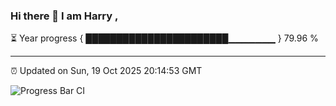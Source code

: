 ### Hi there 👋 I am Harry , 

⏳ Year progress { ███████████████████████▁▁▁▁▁▁▁ } 79.96 %

---

⏰ Updated on Sun, 19 Oct 2025 20:14:53 GMT

![Progress Bar CI](https://github.com/duykhang68/duykhang68/workflows/Progress%20Bar%20CI/badge.svg)
